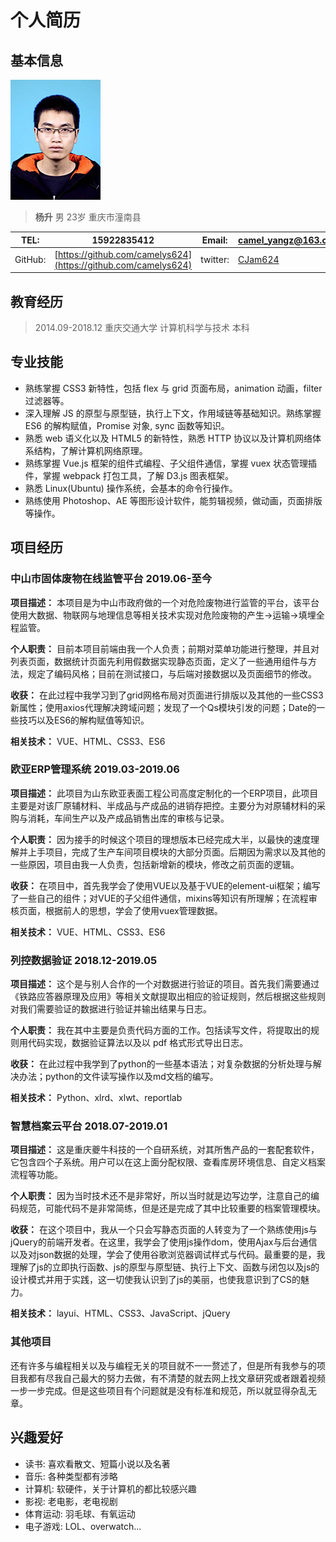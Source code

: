 # 个人简历

## 基本信息

![头像](./static/head.jpg)

> **杨升**         男      23岁   重庆市潼南县

| TEL: | 15922835412  |  Email: | camel_yangz@163.com |
| ----- | ----- | ----- | ----- |
| GitHub: | [https://github.com/camelys624](https://github.com/camelys624) | twitter: | [CJam624](https://twitter.com/CJam624) |

## 教育经历

> 2014.09-2018.12 重庆交通大学 计算机科学与技术 本科

## 专业技能

- 熟练掌握 CSS3 新特性，包括 flex 与 grid 页面布局，animation 动画，filter 过滤器等。
- 深入理解 JS 的原型与原型链，执行上下文，作用域链等基础知识。熟练掌握 ES6 的解构赋值，Promise 对象, sync 函数等知识。
- 熟悉 web 语义化以及 HTML5 的新特性，熟悉 HTTP 协议以及计算机网络体系结构，了解计算机网络原理。
- 熟练掌握 Vue.js 框架的组件式编程、子父组件通信，掌握 vuex 状态管理插件，掌握 webpack 打包工具，了解 D3.js 图表框架。
- 熟悉 Linux(Ubuntu) 操作系统，会基本的命令行操作。
- 熟练使用 Photoshop、AE 等图形设计软件，能剪辑视频，做动画，页面排版等操作。

## 项目经历

### 中山市固体废物在线监管平台  2019.06-至今

**项目描述：** 本项目是为中山市政府做的一个对危险废物进行监管的平台，该平台使用大数据、物联网与地理信息等相关技术实现对危险废物的产生->运输->填埋全程监管。

**个人职责：** 目前本项目前端由我一个人负责；前期对菜单功能进行整理，并且对列表页面，数据统计页面先利用假数据实现静态页面，定义了一些通用组件与方法，规定了编码风格；目前在测试接口，与后端对接数据以及页面细节的修改。

**收获：** 在此过程中我学习到了grid网格布局对页面进行排版以及其他的一些CSS3新属性；使用axios代理解决跨域问题；发现了一个Qs模块引发的问题；Date的一些技巧以及ES6的解构赋值等知识。

**相关技术：** VUE、HTML、CSS3、ES6

### 欧亚ERP管理系统     2019.03-2019.06

**项目描述：** 此项目为山东欧亚表面工程公司高度定制化的一个ERP项目，此项目主要是对该厂原辅材料、半成品与产成品的进销存把控。主要分为对原辅材料的采购与消耗，车间生产以及产成品销售出库的审核与记录。

**个人职责：** 因为接手的时候这个项目的理想版本已经完成大半，以最快的速度理解并上手项目，完成了生产车间项目模块的大部分页面。后期因为需求以及其他的一些原因，项目由我一人负责，包括新增新的模块，修改之前页面的逻辑。

**收获：** 在项目中，首先我学会了使用VUE以及基于VUE的element-ui框架；编写了一些自己的组件；对VUE的子父组件通信，mixins等知识有所理解；在流程审核页面，根据前人的思想，学会了使用vuex管理数据。

**相关技术：**  VUE、HTML、CSS3、ES6

### 列控数据验证    2018.12-2019.05

**项目描述：** 这个是与别人合作的一个对数据进行验证的项目。首先我们需要通过《铁路应答器原理及应用》等相关文献提取出相应的验证规则，然后根据这些规则对我们需要验证的数据进行验证并输出结果与日志。

**个人职责：** 我在其中主要是负责代码方面的工作。包括读写文件，将提取出的规则用代码实现，数据验证算法以及以 pdf 格式形式导出日志。

**收获：** 在此过程中我学到了python的一些基本语法；对复杂数据的分析处理与解决办法；python的文件读写操作以及md文档的编写。

**相关技术：**  Python、xlrd、xlwt、reportlab

### 智慧档案云平台   2018.07-2019.01

**项目描述：** 这是重庆夔牛科技的一个自研系统，对其所售产品的一套配套软件，它包含四个子系统。用户可以在这上面分配权限、查看库房环境信息、自定义档案流程等功能。

**个人职责：** 因为当时技术还不是非常好，所以当时就是边写边学，注意自己的编码规范，可能代码不是非常简练，但是还是完成了其中比较重要的档案管理模块。

**收获：** 在这个项目中，我从一个只会写静态页面的人转变为了一个熟练使用js与jQuery的前端开发者。在这里，我学会了使用js操作dom，使用Ajax与后台通信以及对json数据的处理，学会了使用谷歌浏览器调试样式与代码。最重要的是，我理解了js的立即执行函数、js的原型与原型链、执行上下文、函数与闭包以及js的设计模式并用于实践，这一切使我认识到了js的美丽，也使我意识到了CS的魅力。

**相关技术：** layui、HTML、CSS3、JavaScript、jQuery

### 其他项目

还有许多与编程相关以及与编程无关的项目就不一一赘述了，但是所有我参与的项目我都有尽我自己最大的努力去做，有不清楚的就去网上找文章研究或者跟着视频一步一步完成。但是这些项目有个问题就是没有标准和规范，所以就显得杂乱无章。

## 兴趣爱好

- 读书: 喜欢看散文、短篇小说以及名著
- 音乐: 各种类型都有涉略
- 计算机: 软硬件，关于计算机的都比较感兴趣
- 影视: 老电影，老电视剧
- 体育运动: 羽毛球、有氧运动
- 电子游戏: LOL、overwatch...
